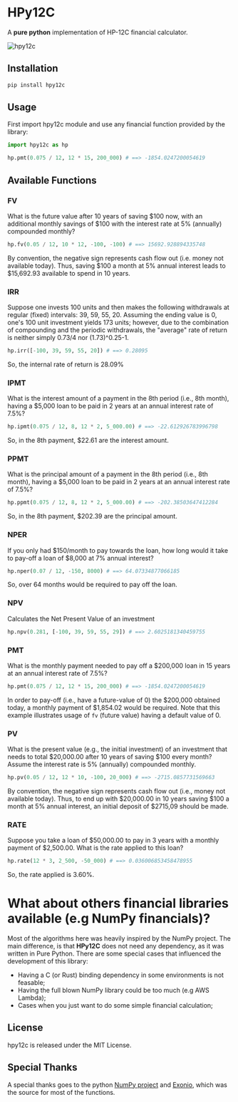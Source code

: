 # HPy12C

A **pure python** implementation of HP-12C financial calculator.

![hpy12c](https://user-images.githubusercontent.com/13101/192385848-5ab57a31-8400-43ad-ba14-2935d1b58591.png)


## Installation


```bash
pip install hpy12c
```

## Usage

First import hpy12c module and use any financial function provided by the library:

```python
import hpy12c as hp

hp.pmt(0.075 / 12, 12 * 15, 200_000) # ==> -1854.0247200054619
```

## Available Functions

### FV

What is the future value after 10 years of saving $100 now, with
an additional monthly savings of $100 with the interest rate at
5% (annually) compounded monthly?

```python
hp.fv(0.05 / 12, 10 * 12, -100, -100) # ==> 15692.928894335748
```

By convention, the negative sign represents cash flow out (i.e. money not
available today).  Thus, saving $100 a month at 5% annual interest leads
to $15,692.93 available to spend in 10 years.

### IRR

Suppose one invests 100 units and then makes the following withdrawals at regular (fixed)
intervals: 39, 59, 55, 20. Assuming the ending value is 0, one's 100 unit investment
yields 173 units; however, due to the combination of compounding and the periodic
withdrawals, the "average" rate of return is neither simply 0.73/4 nor (1.73)^0.25-1.

```python
hp.irr([-100, 39, 59, 55, 20]) # ==> 0.28095
```

So, the internal rate of return is 28.09%

### IPMT

What is the interest amount of a payment in the 8th period (i.e., 8th month),
having a $5,000 loan to be paid in 2 years at an annual interest rate of 7.5%?

```python
hp.ipmt(0.075 / 12, 8, 12 * 2, 5_000.00) # ==> -22.612926783996798
```

So, in the 8th payment, $22.61 are the interest amount.

### PPMT

What is the principal amount of a payment in the 8th period (i.e., 8th month),
having a $5,000 loan to be paid in 2 years at an annual interest rate of 7.5%?

```python
hp.ppmt(0.075 / 12, 8, 12 * 2, 5_000.00) # ==> -202.38503647412284
```

So, in the 8th payment, $202.39 are the principal amount.

### NPER

If you only had $150/month to pay towards the loan, how long would it take
to pay-off a loan of $8,000 at 7% annual interest?

```python
hp.nper(0.07 / 12, -150, 8000) # ==> 64.07334877066185
```

So, over 64 months would be required to pay off the loan.

### NPV

Calculates the Net Present Value of an investment

```python
hp.npv(0.281, [-100, 39, 59, 55, 29]) # ==> 2.6025181340459755
```

### PMT

What is the monthly payment needed to pay off a $200,000 loan in 15
years at an annual interest rate of 7.5%?

```python
hp.pmt(0.075 / 12, 12 * 15, 200_000) # ==> -1854.0247200054619
```

In order to pay-off (i.e., have a future-value of 0) the $200,000 obtained
today, a monthly payment of $1,854.02 would be required.  Note that this
example illustrates usage of `fv` (future value) having a default value of 0.

### PV

What is the present value (e.g., the initial investment) of an investment
that needs to total $20,000.00 after 10 years of saving $100 every month?
Assume the interest rate is 5% (annually) compounded monthly.

```python
hp.pv(0.05 / 12, 12 * 10, -100, 20_000) # ==> -2715.0857731569663
```

By convention, the negative sign represents cash flow out (i.e., money not available today).
Thus, to end up with $20,000.00 in 10 years saving $100 a month at 5% annual
interest, an initial deposit of $2715,09 should be made.

### RATE

Suppose you take a loan of $50,000.00 to pay in 3 years with a monthly payment of $2,500.00.
What is the rate applied to this loan?

```python
hp.rate(12 * 3, 2_500, -50_000) # ==> 0.036006853458478955
```

So, the rate applied is 3.60%.

# What about others financial libraries available (e.g NumPy financials)?

Most of the algorithms here was heavily inspired by the NumPy project.
The main difference, is that **HPy12C** does not need any dependency, as it was written in Pure Python.
There are some special cases that influenced the development of this library:

* Having a C (or Rust) binding dependency in some environments is not feasable;
* Having the full blown NumPy library could be too much (e.g AWS Lambda);
* Cases when you just want to do some simple financial calculation;

## License

hpy12c is released under the MIT License.

## Special Thanks

A special thanks goes to the python [NumPy project](https://www.numpy.org/) and [Exonio](https://github.com/noverde/exonio), which was the source for most of the functions.
